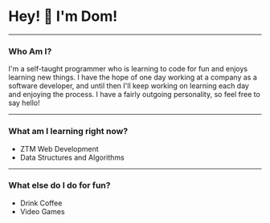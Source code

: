# Hey! :wave: I'm Dom!

------------------------------------

### Who Am I?

I'm a self-taught programmer who is learning to code for fun and enjoys learning new things.  I have the hope of one day working at a company as a software developer, and until then I'll keep working on learning each day and enjoying the process.  I have a fairly outgoing personality, so feel free to say hello!

------------------------------------

### What am I learning right now?

* ZTM Web Development
* Data Structures and Algorithms

------------------------------------

### What else do I do for fun?

* Drink Coffee
* Video Games

